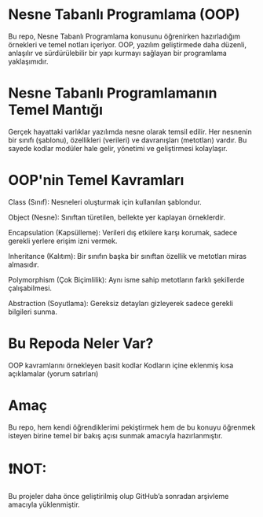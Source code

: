 # Nesne Tabanlı Programlama (OOP)
Bu repo, Nesne Tabanlı Programlama konusunu öğrenirken hazırladığım örnekleri ve temel notları içeriyor. OOP, yazılım geliştirmede daha düzenli, anlaşılır ve sürdürülebilir bir yapı kurmayı sağlayan bir programlama yaklaşımıdır.

# Nesne Tabanlı Programlamanın Temel Mantığı
Gerçek hayattaki varlıklar yazılımda nesne olarak temsil edilir.
Her nesnenin bir sınıfı (şablonu), özellikleri (verileri) ve davranışları (metotları) vardır.
Bu sayede kodlar modüler hale gelir, yönetimi ve geliştirmesi kolaylaşır.

# OOP'nin Temel Kavramları
Class (Sınıf): Nesneleri oluşturmak için kullanılan şablondur.

Object (Nesne): Sınıftan türetilen, bellekte yer kaplayan örneklerdir.

Encapsulation (Kapsülleme): Verileri dış etkilere karşı korumak, sadece gerekli yerlere erişim izni vermek.

Inheritance (Kalıtım): Bir sınıfın başka bir sınıftan özellik ve metotları miras almasıdır.

Polymorphism (Çok Biçimlilik): Aynı isme sahip metotların farklı şekillerde çalışabilmesi.

Abstraction (Soyutlama): Gereksiz detayları gizleyerek sadece gerekli bilgileri sunma.

# Bu Repoda Neler Var?
OOP kavramlarını örnekleyen basit kodlar
Kodların içine eklenmiş kısa açıklamalar (yorum satırları)

# Amaç
Bu repo, hem kendi öğrendiklerimi pekiştirmek hem de bu konuyu öğrenmek isteyen birine temel bir bakış açısı sunmak amacıyla hazırlanmıştır.

# ❗NOT:
Bu projeler daha önce geliştirilmiş olup GitHub’a sonradan arşivleme amacıyla yüklenmiştir. 
